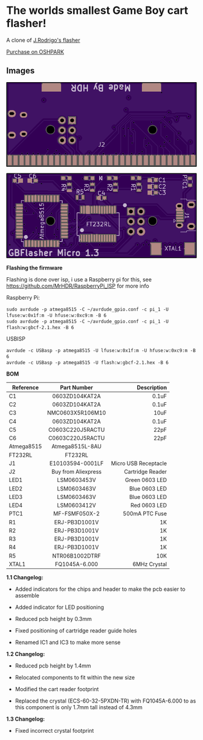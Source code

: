 # The worlds smallest Game Boy cart flasher!
A clone of [J.Rodrigo's flasher](https://www.tindie.com/products/JRodrigo/cart-flasher-for-gameboy/)

[Purchase on OSHPARK](https://oshpark.com/shared_projects/c9gap1j2)


## Images

![Front](front.png)


![Back](back.png)

**Flashing the firmware**

Flashing is done over isp, i use a Raspberry pi for this, see https://github.com/MrHDR/RaspberryPi_ISP for more info

Raspberry Pi:
```
sudo avrdude -p atmega8515 -C ~/avrdude_gpio.conf -c pi_1 -U lfuse:w:0x1f:m -U hfuse:w:0xc9:m -B 6
sudo avrdude -p atmega8515 -C ~/avrdude_gpio.conf -c pi_1 -U flash:w:gbcf-2.1.hex -B 6
```

USBISP 
```
avrdude -c USBasp -p atmega8515 -U lfuse:w:0x1f:m -U hfuse:w:0xc9:m -B 6
avrdude -c USBasp -p atmega8515 -U flash:w:gbcf-2.1.hex -B 6
```

**BOM**

| Reference        | Part Number           | Description  |
| ------------- |:-------------:| -----:|
| C1 | 0603ZD104KAT2A | 0.1uF |
| C2 | 0603ZD104KAT2A | 0.1uF |
| C3 | NMC0603X5R106M10 | 10uF |
| C4 | 0603ZD104KAT2A | 0.1uF |
| C5 | C0603C220J5RACTU | 22pF |
| C6 | C0603C220J5RACTU | 22pF |
| Atmega8515 | Atmega8515L-8AU ||
| FT232RL | FT232RL ||
| J1 | E10103594-0001LF | Micro USB Receptacle |
| J2 | Buy from Aliexpress | Cartridge Reader |
| LED1 | LSM0603453V | Green 0603 LED |
| LED2 | LSM0603463V | Blue 0603 LED |
| LED3 | LSM0603463V | Blue 0603 LED |
| LED4 | LSM0603412V | Red 0603 LED |
| PTC1 | MF-FSMF050X-2 | 500mA PTC Fuse |
| R1 | ERJ-PB3D1001V | 1K |
| R2 | ERJ-PB3D1001V | 1K |
| R3 | ERJ-PB3D1001V | 1K |
| R4 | ERJ-PB3D1001V | 1K |
| R5 | NTR06B1002DTRF | 10K |
| XTAL1 | FQ1045A-6.000 | 6MHz Crystal |

**1.1 Changelog:**

- Added indicators for the chips and header to make the pcb easier to assemble

- Added indicator for LED positioning

- Reduced pcb height by 0.3mm

- Fixed positioning of cartridge reader guide holes

- Renamed IC1 and IC3 to make more sense

**1.2 Changelog:**

- Reduced pcb height by 1.4mm

- Relocated components to fit within the new size

- Modified the cart reader footprint

- Replaced the crystal (ECS-60-32-5PXDN-TR) with FQ1045A-6.000 to as this component is only 1.7mm tall instead of 4.3mm

**1.3 Changelog:**

- Fixed incorrect crystal footprint